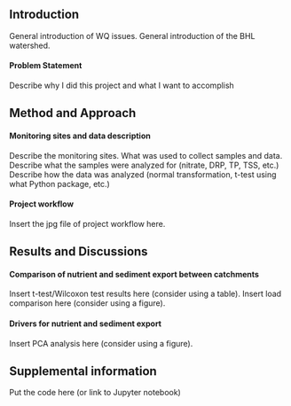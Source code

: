 ## Introduction
General introduction of WQ issues.
General introduction of the BHL watershed.

#### Problem Statement
Describe why I did this project and what I want to accomplish



## Method and Approach
#### Monitoring sites and data description
Describe the monitoring sites. What was used to collect samples and data.
Describe what the samples were analyzed for (nitrate, DRP, TP, TSS, etc.)
Describe how the data was analyzed (normal transformation, t-test using what Python package, etc.)

#### Project workflow
Insert the jpg file of project workflow here.



## Results and Discussions
#### Comparison of nutrient and sediment export between catchments
Insert t-test/Wilcoxon test results here (consider using a table).
Insert load comparison here (consider using a figure).

#### Drivers for nutrient and sediment export
Insert PCA analysis here (consider using a figure).


## Supplemental information
Put the code here (or link to Jupyter notebook)


